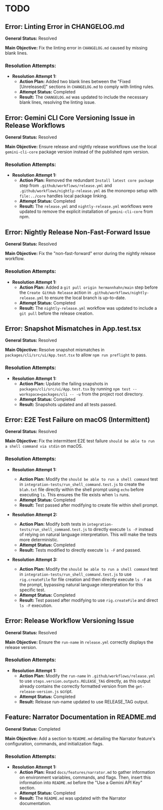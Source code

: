 # TODO

## Error: Linting Error in CHANGELOG.md

**General Status:** Resolved

**Main Objective:** Fix the linting error in `CHANGELOG.md` caused by missing blank lines.

### Resolution Attempts:

- **Resolution Attempt 1:**
  - **Action Plan:** Added two blank lines between the "Fixed [Unreleased]" sections in `CHANGELOG.md` to comply with linting rules.
  - **Attempt Status:** Completed
  - **Result:** The `CHANGELOG.md` was updated to include the necessary blank lines, resolving the linting issue.

## Error: Gemini CLI Core Versioning Issue in Release Workflows

**General Status:** Resolved

**Main Objective:** Ensure release and nightly release workflows use the local `gemini-cli-core` package version instead of the published npm version.

### Resolution Attempts:

- **Resolution Attempt 1:**
  - **Action Plan:** Removed the redundant `Install latest core package` step from `.github/workflows/release.yml` and `.github/workflows/nightly-release.yml` as the monorepo setup with `file:../core` handles local package linking.
  - **Attempt Status:** Completed
  - **Result:** The `release.yml` and `nightly-release.yml` workflows were updated to remove the explicit installation of `gemini-cli-core` from npm.

## Error: Nightly Release Non-Fast-Forward Issue

**General Status:** Resolved

**Main Objective:** Fix the "non-fast-forward" error during the nightly release workflow.

### Resolution Attempts:

- **Resolution Attempt 1:**
  - **Action Plan:** Added a `git pull origin hermannhahn/main` step before the `Create GitHub Release` action in `.github/workflows/nightly-release.yml` to ensure the local branch is up-to-date.
  - **Attempt Status:** Completed
  - **Result:** The `nightly-release.yml` workflow was updated to include a `git pull` before the release creation.

## Error: Snapshot Mismatches in App.test.tsx

**General Status:** Resolved

**Main Objective:** Resolve snapshot mismatches in `packages/cli/src/ui/App.test.tsx` to allow `npm run preflight` to pass.

### Resolution Attempts:

- **Resolution Attempt 1:**
  - **Action Plan:** Update the failing snapshots in `packages/cli/src/ui/App.test.tsx` by running `npm test --workspace=packages/cli -- -u` from the project root directory.
  - **Attempt Status:** Completed
  - **Result:** Snapshots updated and all tests passed.

## Error: E2E Test Failure on macOS (Intermittent)

**General Status:** Resolved

**Main Objective:** Fix the intermittent E2E test failure `should be able to run a shell command via stdin` on macOS.

### Resolution Attempts:

- **Resolution Attempt 1:**
  - **Action Plan:** Modify the `should be able to run a shell command` test in `integration-tests/run_shell_command.test.js` to create the `blah.txt` file directly within the shell prompt using `echo` before executing `ls`. This ensures the file exists when `ls` runs.
  - **Attempt Status:** Completed
  - **Result:** Test passed after modifying to create file within shell prompt.

- **Resolution Attempt 2:**
  - **Action Plan:** Modify both tests in `integration-tests/run_shell_command.test.js` to directly execute `ls -F` instead of relying on natural language interpretation. This will make the tests more deterministic.
  - **Attempt Status:** Completed
  - **Result:** Tests modified to directly execute `ls -F` and passed.

- **Resolution Attempt 3:**
  - **Action Plan:** Modify the `should be able to run a shell command` test in `integration-tests/run_shell_command.test.js` to use `rig.createFile` for file creation and then directly execute `ls -F` as the prompt, bypassing natural language interpretation for this specific test.
  - **Attempt Status:** Completed
  - **Result:** Test passed after modifying to use `rig.createFile` and direct `ls -F` execution.

## Error: Release Workflow Versioning Issue

**General Status:** Resolved

**Main Objective:** Ensure the `run-name` in `release.yml` correctly displays the release version.

### Resolution Attempts:

- **Resolution Attempt 1:**
  - **Action Plan:** Modify the `run-name` in `.github/workflows/release.yml` to use `steps.version.outputs.RELEASE_TAG` directly, as this output already contains the correctly formatted version from the `get-release-version.js` script.
  - **Attempt Status:** Completed
  - **Result:** Release run-name updated to use RELEASE_TAG output.

## Feature: Narrator Documentation in README.md

**General Status:** Completed

**Main Objective:** Add a section to `README.md` detailing the Narrator feature's configuration, commands, and initialization flags.

### Resolution Attempts:

- **Resolution Attempt 1:**
  - **Action Plan:** Read `docs/features/narrator.md` to gather information on environment variables, commands, and flags. Then, insert this information into `README.md` before the "Use a Gemini API Key" section.
  - **Attempt Status:** Completed
  - **Result:** The `README.md` was updated with the Narrator documentation.
